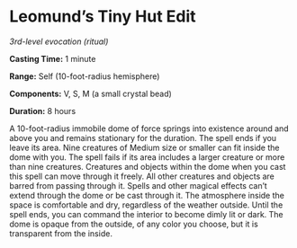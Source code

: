 # Leomund’s Tiny Hut Edit
_3rd-level evocation (ritual)_

__Casting Time:__ 1 minute

__Range:__ Self (10-foot-radius hemisphere)

__Components:__ V, S, M (a small crystal bead)

__Duration:__ 8 hours

A 10-foot-radius immobile dome of force springs into existence around and above you and remains stationary for the duration. The spell ends if you leave its area. Nine creatures of Medium size or smaller can fit inside the dome with you. The spell fails if its area includes a larger creature or more than nine creatures. Creatures and objects within the dome when you cast this spell can move through it freely. All other creatures and objects are barred from passing through it. Spells and other magical effects can’t extend through the dome or be cast through it. The atmosphere inside the space is comfortable and dry, regardless of the weather outside. Until the spell ends, you can command the interior to become dimly lit or dark. The dome is opaque from the outside, of any color you choose, but it is transparent from the inside.
